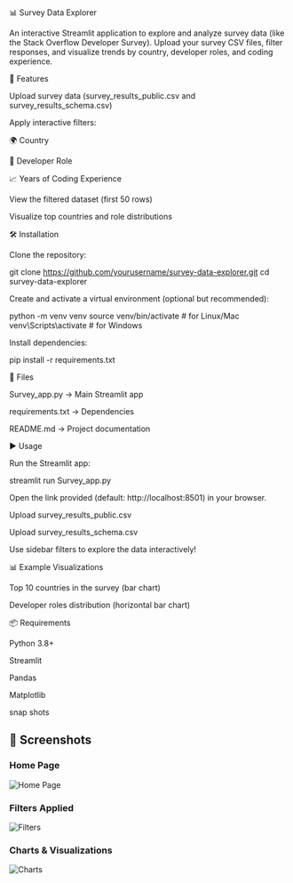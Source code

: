 📊 Survey Data Explorer

An interactive Streamlit application to explore and analyze survey data (like the Stack Overflow Developer Survey).
Upload your survey CSV files, filter responses, and visualize trends by country, developer roles, and coding experience.

🚀 Features

Upload survey data (survey_results_public.csv and survey_results_schema.csv)

Apply interactive filters:

🌍 Country

👔 Developer Role

📈 Years of Coding Experience

View the filtered dataset (first 50 rows)

Visualize top countries and role distributions

🛠️ Installation

Clone the repository:

git clone https://github.com/yourusername/survey-data-explorer.git
cd survey-data-explorer


Create and activate a virtual environment (optional but recommended):

python -m venv venv
source venv/bin/activate  # for Linux/Mac
venv\Scripts\activate     # for Windows


Install dependencies:

pip install -r requirements.txt

📂 Files

Survey_app.py → Main Streamlit app

requirements.txt → Dependencies

README.md → Project documentation

▶️ Usage

Run the Streamlit app:

streamlit run Survey_app.py


Open the link provided (default: http://localhost:8501) in your browser.

Upload survey_results_public.csv

Upload survey_results_schema.csv

Use sidebar filters to explore the data interactively!

📊 Example Visualizations

Top 10 countries in the survey (bar chart)

Developer roles distribution (horizontal bar chart)

📦 Requirements

Python 3.8+

Streamlit

Pandas

Matplotlib


snap shots

## 📸 Screenshots  

### Home Page  
![Home Page](<img width="1808" height="776" alt="Screenshot 2025-09-13 111201" src="https://github.com/user-attachments/assets/6bbba982-a043-4d8c-8a18-1253dda1570d" />)

### Filters Applied  
![Filters](<img width="1808" height="776" alt="Screenshot 2025-09-13 111201" src="https://github.com/user-attachments/assets/206469da-45ad-47e9-9ae3-3fe2cc48b7f7" />)

### Charts & Visualizations  
![Charts](<img width="1814" height="774" alt="Screenshot 2025-09-13 111127" src="https://github.com/user-attachments/assets/2ae337aa-26e1-476b-8760-122247a12cae" />)





